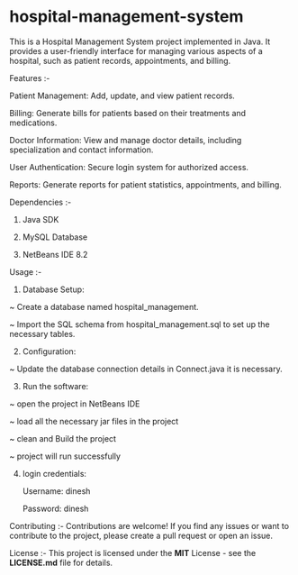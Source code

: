 # hospital-management-system

This is a Hospital Management System project implemented in Java. It provides a user-friendly interface for managing various aspects of a hospital, such as patient records, appointments, and billing.

Features :-

Patient Management: Add, update, and view patient records.

Billing: Generate bills for patients based on their treatments and medications.

Doctor Information: View and manage doctor details, including specialization and contact information.

User Authentication: Secure login system for authorized access.

Reports: Generate reports for patient statistics, appointments, and billing.

Dependencies :-

1) Java SDK

2) MySQL Database

3) NetBeans IDE 8.2

Usage :-

1) Database Setup:

  ~ Create a database named hospital_management.

  ~ Import the SQL schema from hospital_management.sql to set up the necessary tables.

2) Configuration:

  ~ Update the database connection details in Connect.java it is necessary.

3) Run the software:

  ~ open the project in NetBeans IDE

  ~ load all the necessary jar files in the project

  ~ clean and Build the project

  ~ project will run successfully

4) login credentials:

    Username: dinesh
  
    Password: dinesh

Contributing :- 
  Contributions are welcome! If you find any issues or want to contribute to the project, please create a pull request or open an issue.

License :- 
  This project is licensed under the **MIT** License - see the **LICENSE.md** file for details.
